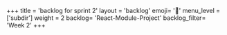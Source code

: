 +++
title = 'backlog for sprint 2'
layout = 'backlog'
emoji= '📝'
menu_level = ['subdir']
weight = 2
backlog= 'React-Module-Project'
backlog_filter= 'Week 2'
+++
